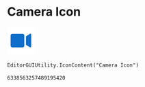 # Camera Icon
![](/img/Camera%20Icon.png)

``` CSharp
EditorGUIUtility.IconContent("Camera Icon")
```
```
6338563257489195420
```
